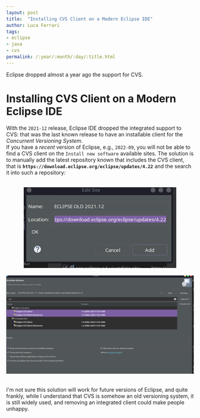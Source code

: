 ```yaml
---
layout: post
title:  "Installing CVS Client on a Modern Eclipse IDE"
author: Luca Ferrari
tags:
- eclipse
- java
- cvs
permalink: /:year/:month/:day/:title.html
---
```

Eclipse dropped almost a year ago the support for CVS.


# Installing CVS Client on a Modern Eclipse IDE

With the `2021-12` release, Eclipse IDE dropped the integrated support to CVS: that was the last known release to have an installable client for the *Concurrent Versioning System*.
<br/>
If you have a *recent* version of Eclipse, e.g., `2022-09`, you will not be able to find a CVS client on the `Install new software` available sites.
The solution is to manually add the latest repository known that includes the CVS client, that is **`https://download.eclipse.org/eclipse/updates/4.22`** and the search it into such a repository:

<br/>
<center>
<img src="/images/posts/eclipse/cvs_repository.png" />
</center>
<br/>
<center>
<img src="/images/posts/eclipse/cvs_client.png" />
</center>
<br/>

I'm not sure this solution will work for future versions of Eclipse, and quite frankly, while I understand that CVS is somehow an old versioning system, it is still widely used, and removing an integrated client could make people unhappy.

